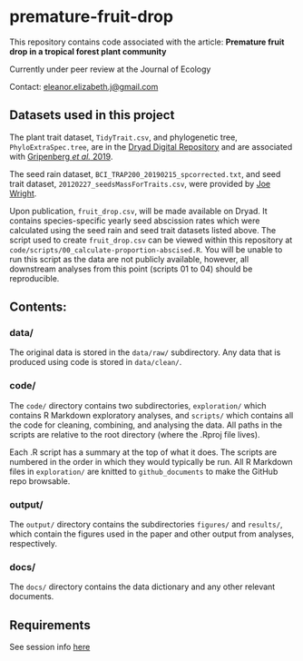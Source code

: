 # premature-fruit-drop

This repository contains code associated with the article: __Premature fruit drop in a tropical forest plant community__

Currently under peer review at the Journal of Ecology

Contact: eleanor.elizabeth.j@gmail.com

## Datasets used in this project

The plant trait dataset, `TidyTrait.csv`, and phylogenetic tree, `PhyloExtraSpec.tree`, are in the [Dryad Digital Repository](https://doi.org/10.5061/dryad.230j5ch) and are associated with [Gripenberg _et al._ 2019](https://doi.org/10.1111/ele.13359).

The seed rain dataset, `BCI_TRAP200_20190215_spcorrected.txt`, and seed trait dataset, `20120227_seedsMassForTraits.csv`, were provided by [Joe Wright](https://stri.si.edu/scientist/s-joseph-wright).

Upon publication, `fruit_drop.csv`, will be made available on Dryad. It contains species-specific yearly seed abscission rates which were calculated using the seed rain and seed trait datasets listed above. The script used to create `fruit_drop.csv` can be viewed within this repository at `code/scripts/00_calculate-proportion-abscised.R`. You will be unable to run this script as the data are not publicly available, however, all downstream analyses from this point (scripts 01 to 04) should be reproducible.

## Contents:

### data/
The original data is stored in the `data/raw/` subdirectory. Any data that is produced using code is stored in `data/clean/`.

### code/
The `code/` directory contains two subdirectories, `exploration/` which contains R Markdown exploratory analyses, and `scripts/` which contains all the code for cleaning, combining, and analysing the data. All paths in the scripts are relative to the root directory (where the .Rproj file lives).

Each .R script has a summary at the top of what it does. The scripts are numbered in the order in which they would typically be run. All R Markdown files in `exploration/` are knitted to `github_documents` to make the GitHub repo browsable.

### output/
The `output/` directory contains the subdirectories `figures/` and `results/`, which contain the figures used in the paper and other output from analyses, respectively.

### docs/
The `docs/` directory contains the data dictionary and any other relevant documents.

## Requirements
See session info [here](https://github.com/ee-jackson/premature-fruit-drop/blob/main/docs/session-info.txt)
